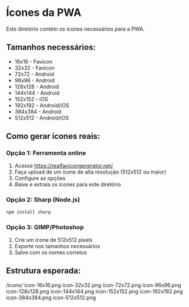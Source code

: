
# Ícones da PWA

Este diretório contém os ícones necessários para a PWA.

## Tamanhos necessários:
- 16x16 - Favicon
- 32x32 - Favicon
- 72x72 - Android
- 96x96 - Android
- 128x128 - Android
- 144x144 - Android
- 152x152 - iOS
- 192x192 - Android/iOS
- 384x384 - Android
- 512x512 - Android/iOS

## Como gerar ícones reais:

### Opção 1: Ferramenta online
1. Acesse https://realfavicongenerator.net/
2. Faça upload de um ícone de alta resolução (512x512 ou maior)
3. Configure as opções
4. Baixe e extraia os ícones para este diretório

### Opção 2: Sharp (Node.js)
```bash
npm install sharp
```

### Opção 3: GIMP/Photoshop
1. Crie um ícone de 512x512 pixels
2. Exporte nos tamanhos necessários
3. Salve com os nomes corretos

## Estrutura esperada:
/icons/
  icon-16x16.png
  icon-32x32.png
  icon-72x72.png
  icon-96x96.png
  icon-128x128.png
  icon-144x144.png
  icon-152x152.png
  icon-192x192.png
  icon-384x384.png
  icon-512x512.png
